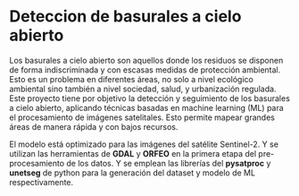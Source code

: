 # Deteccion de basurales a cielo abierto


Los basurales a cielo abierto son aquellos donde los residuos se disponen de forma indiscriminada y con escasas medidas de protección ambiental. Esto es un problema en diferentes áreas, no solo a nivel ecológico ambiental sino también a nivel sociedad, salud, y urbanización regulada.
Este proyecto tiene por objetivo la detección y seguimiento de los basurales a cielo abierto, aplicando técnicas basadas en machine learning (ML) para el procesamiento de imágenes satelitales. Esto permite mapear grandes áreas de manera rápida y con bajos recursos.


El modelo está optimizado para las imágenes del satélite Sentinel-2. Y se utilizan las herramientas de **GDAL** y **ORFEO** en la primera etapa del pre-procesamiento de los datos. Y se emplean las librerías del **pysatproc** y **unetseg** de python para la generación del dataset y modelo de ML respectivamente.
